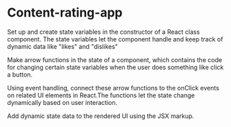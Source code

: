 # Content-rating-app
Set up and create state variables in the constructor of a React class component. The state variables let the component handle and keep track of dynamic data like "likes" and "dislikes"

Make arrow functions in the state of a component, which contains the code for changing certain state variables when the user does something like click a button.

Using event handling, connect these arrow functions to the onClick events on related UI elements in React.The functions let the state change dynamically based on user interaction.

Add dynamic state data to the rendered UI using the JSX markup.
